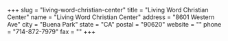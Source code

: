 +++
slug = "living-word-christian-center"
title = "Living Word Christian Center"
name = "Living Word Christian Center"
address = "8601 Western Ave"
city = "Buena Park"
state = "CA"
postal = "90620"
website = ""
phone = "714-872-7979"
fax = ""
+++
